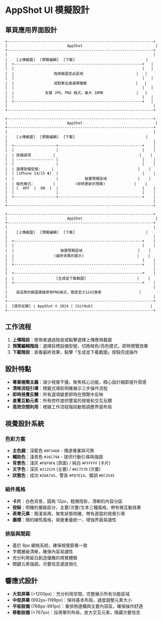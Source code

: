 # AppShot UI 模擬設計

## 單頁應用界面設計

```
+------------------------------------------------------------------+
|                           AppShot                                 |
+------------------------------------------------------------------+
|                                                                  |
|    [上傳截圖]  [預覽編輯]  [下載]                                |
|  +----------------------------------------------------------+   |
|  |                                                          |   |
|  |                  拖放截圖至此區域                        |   |
|  |                                                          |   |
|  |                  或點擊此處選擇檔案                      |   |
|  |                                                          |   |
|  |              支援 JPG、PNG 格式，最大 10MB               |   |
|  |                                                          |   |
|  +----------------------------------------------------------+   |
|                                                                  |
+------------------------------------------------------------------+

+------------------------------------------------------------------+
|                           AppShot                                 |
+------------------------------------------------------------------+
|                                                                  |
|    [上傳截圖]  [預覽編輯]  [下載]                                |
|                                                                  |
|  +-------------------+--------------------------------------+    |
|  |                   |                                      |    |
|  | 設備選項          |                                      |    |
|  | ----------------- |                                      |    |
|  |                   |                                      |    |
|  | 選擇設備型號:     |                                      |    |
|  | [iPhone 14/15 ▼]  |                                      |    |
|  |                   |            裝置預覽區域              |    |
|  | 暗色模式:         |         (即時更新的預覽)             |    |
|  | [  OFF  |  ON  ]  |                                      |    |
|  |                   |                                      |    |
|  +-------------------+--------------------------------------+    |
|                                                                  |
+------------------------------------------------------------------+

+------------------------------------------------------------------+
|                           AppShot                                 |
+------------------------------------------------------------------+
|                                                                  |
|    [上傳截圖]  [預覽編輯]  [下載]                                |
|                                                                  |
|  +----------------------------------------------------------+    |
|  |                                                          |    |
|  |                     裝置預覽區域                         |    |
|  |                  (最終效果的展示)                        |    |
|  |                                                          |    |
|  +----------------------------------------------------------+    |
|                                                                  |
|  +----------------------------------------------------------+    |
|  |                   [生成並下載截圖]                       |    |
|  +----------------------------------------------------------+    |
|                                                                  |
|    高品質的截圖建議使用PNG格式，寬度至少1242像素                 |
|                                                                  |
+------------------------------------------------------------------+
|  [提供反饋] | AppShot © 2024 | [GitHub]                          |
+------------------------------------------------------------------+
```

## 工作流程

1. **上傳階段**：使用者通過拖放或點擊選擇上傳應用截圖
2. **預覽編輯階段**：選擇目標設備型號，切換暗色/亮色模式，即時預覽效果
3. **下載階段**：查看最終效果，點擊「生成並下載截圖」按鈕完成操作

## 設計特點

- **專業極簡主義**：減少視覺干擾，聚焦核心功能，精心設計細節提升質感
- **清晰流程引導**：標籤式導航明確展示三步操作流程
- **即時視覺反饋**：所有選項變更即時在預覽中反映
- **直覺互動元素**：所有控件提供豐富的視覺和交互反饋
- **高效空間利用**：根據工作流程階段動態調整界面布局

## 視覺設計系統

### 色彩方案

- **主色調**：深藍色 `#0F3460` - 傳達專業與可靠
- **輔助色**：淺青色 `#16C79A` - 提供行動引導與強調
- **背景色**：淺灰 `#F8F9FA` (頁面) / 純白 `#FFFFFF` (卡片)
- **文字色**：深灰 `#212529` (主要) / `#6C757D` (次要)
- **狀態色**：成功 `#28A745`、警告 `#FD7E14`、錯誤 `#DC3545`

### 組件風格

- **卡片**：白色背景，圓角 12px，輕微陰影，清晰的內容分區
- **按鈕**：明確的層級區分，主要/次要/文本三種風格，帶有微互動效果
- **表單元素**：簡潔易用，聚焦狀態明確，帶有適當的視覺引導
- **圖標**：簡約線性風格，視覺重量統一，增強界面易讀性

### 排版與間距

- 基於 8px 網格系統，確保視覺節奏一致
- 字體層級清晰，確保內容易讀性
- 充分利用留白創造優雅的視覺體驗
- 關鍵元素強調，次要信息適度弱化

## 響應式設計

- **大型屏幕** (>1200px)：充分利用空間，完整展示所有功能區域
- **中型屏幕** (992px-1199px)：保持基本布局，適度調整元素大小
- **平板設備** (768px-991px)：重排側邊欄與主要內容區，確保操作舒適
- **移動設備** (<767px)：採用單列布局，放大交互元素，隱藏次要信息
